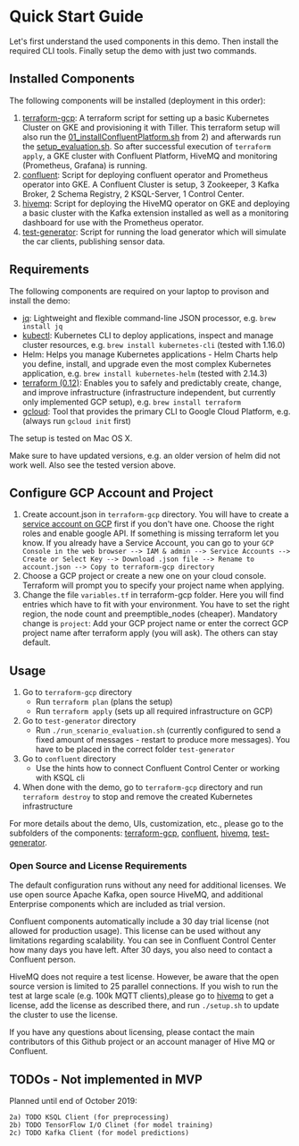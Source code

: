 # Quick Start Guide

Let's first understand the used components in this demo. Then install the required CLI tools. Finally setup the demo with just two commands.

## Installed Components

The following components will be installed (deployment in this order):

1) [terraform-gcp](terraform-gcp): A terraform script for setting up a basic Kubernetes Cluster on GKE and provisioning it with Tiller. This terraform setup will also run the [01_installConfluentPlatform.sh](confluent/01_installConfluentPlatform.sh) from 2) and afterwards run the [setup_evaluation.sh](hivemq/setup_evaluation.sh). So after successful execution of `terraform apply`, a GKE cluster with Confluent Platform, HiveMQ and monitoring (Prometheus, Grafana) is running.
2) [confluent](confluent): Script for deploying confluent operator and Prometheus operator into GKE. A Confluent Cluster is setup, 3 Zookeeper, 3 Kafka Broker, 2 Schema Registry, 2 KSQL-Server, 1 Control Center.
3) [hivemq](hivemq): Script for deploying the HiveMQ operator on GKE and deploying a basic cluster with the Kafka extension installed as well as a monitoring dashboard for use with the Prometheus operator.
4) [test-generator](test-generator): Script for running the load generator which will simulate the car clients, publishing sensor data.

## Requirements

The following components are required on your laptop to provison and install the demo:

* [jq](https://stedolan.github.io/jq/): Lightweight and flexible command-line JSON processor,  e.g. `brew install jq`
* [kubectl](https://kubernetes.io/docs/tasks/tools/install-kubectl/): Kubernetes CLI to deploy applications, inspect and manage cluster resources,  e.g. `brew install kubernetes-cli` (tested with 1.16.0)
* Helm: Helps you manage Kubernetes applications - Helm Charts help you define, install, and upgrade even the most complex Kubernetes application, e.g. `brew install kubernetes-helm` (tested with 2.14.3)
* [terraform (0.12)](https://www.terraform.io/downloads.html): Enables you to safely and predictably create, change, and improve infrastructure (infrastructure independent, but currently only implemented GCP setup), e.g. `brew install terraform`
* [gcloud](https://cloud.google.com/sdk/docs/quickstart-macos): Tool that provides the primary CLI to Google Cloud Platform, e.g.  (always run `gcloud init` first)

The setup is tested on Mac OS X.

Make sure to have updated versions, e.g. an older version of helm did not work well. Also see the tested version above.

## Configure GCP Account and Project

1) Create account.json in `terraform-gcp` directory. You will have to create a [service account on GCP](https://cloud.google.com/iam/docs/creating-managing-service-account-keys) first if you don't have one. Choose the right roles and enable google API. If something is missing terraform let you know. If you already have a Service Account, you can go to your `GCP Console in the web browser --> IAM & admin --> Service Accounts --> Create or Select Key --> Download .json file --> Rename to account.json --> Copy to terraform-gcp directory`
2) Choose a GCP project or create a new one on your cloud console. Terraform will prompt you to specify your project name when applying.
3) Change the file `variables.tf` in terraform-gcp folder. Here you will find entries which have to fit with your environment. You have to set the right region, the node count and preemptible_nodes (cheaper). Mandatory change is `project`: Add your GCP project name or enter the correct GCP project name after terraform apply (you will ask). The others can stay default.

## Usage

1. Go to `terraform-gcp` directory
    * Run `terraform plan` (plans the setup)
    * Run `terraform apply` (sets up all required infrastructure on GCP)
2. Go to `test-generator` directory
    * Run `./run_scenario_evaluation.sh` (currently configured to send a fixed amount of messages - restart to produce more messages). You have to be placed in the correct folder `test-generator`
3. Go to `confluent` directory
    * Use the hints how to connect Confluent Control Center or working with KSQL cli
4. When done with the demo, go to `terraform-gcp` directory and run `terraform destroy` to stop and remove the created Kubernetes infrastructure

For more details about the demo, UIs, customization, etc., please go to the subfolders of the components: [terraform-gcp](terraform-gcp), [confluent](confluent), [hivemq](hivemq), [test-generator](test-generator).

### Open Source and License Requirements

The default configuration runs without any need for additional licenses. We use open source Apache Kafka, open source HiveMQ, and additional Enterprise components which are included as trial version.

Confluent components automatically include a 30 day trial license (not allowed for production usage). This license can be used without any limitations regarding scalability. You can see in Confluent Control Center how many days you have left. After 30 days, you also need to contact a Confluent person.

HiveMQ does not require a test license. However, be aware that the open source version is limited to 25 parallel connections. If you wish to run the test at large scale (e.g. 100k MQTT clients),please go to [hivemq](hivemq) to get a license, add the license as described there, and run `./setup.sh` to update the cluster to use the license.

If you have any questions about licensing, please contact the main contributors of this Github project or an account manager of Hive MQ or Confluent.

## TODOs - Not implemented in MVP

Planned until end of October 2019:

    2a) TODO KSQL Client (for preprocessing)
    2b) TODO TensorFlow I/O Clinet (for model training)
    2c) TODO Kafka Client (for model predictions)
